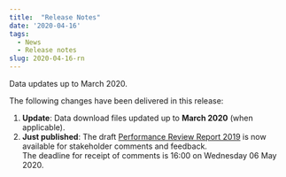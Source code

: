 ```yaml
---
title:  "Release Notes"
date: '2020-04-16'
tags:
  - News
  - Release notes
slug: 2020-04-16-rn
---
```


Data updates up to March 2020.

The following changes have been delivered in this release:

1. **Update**: Data download files updated up to **March 2020** (when applicable).
1. **Just published**: The draft [Performance Review Report 2019][prr2019]
   is now available for stakeholder comments and feedback.<br>
   The deadline for receipt of comments is 16:00 on Wednesday 06 May 2020.

[prcq]: /prcq/ "PRC Quarterly"
[prr2019]: https://www.eurocontrol.int/publication/performance-review-report-prr-2019-consultation "draft Final PRR 2019"
